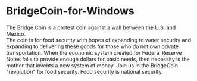# BridgeCoin-for-Windows
The Bridge Coin is a protest coin against a wall between the U.S. and Mexico.  
The coin is for food security with hopes of expanding to water security and expanding to delivering these goods 
for those who do not own private transportation.
When the economic system created for Federal Reserve Notes fails to provide enough dollars for basic needs,
then necessity is the mother that invents a new system of money.
Join us in the BridgeCoin "revolution" for food security.
Food security is national security.
